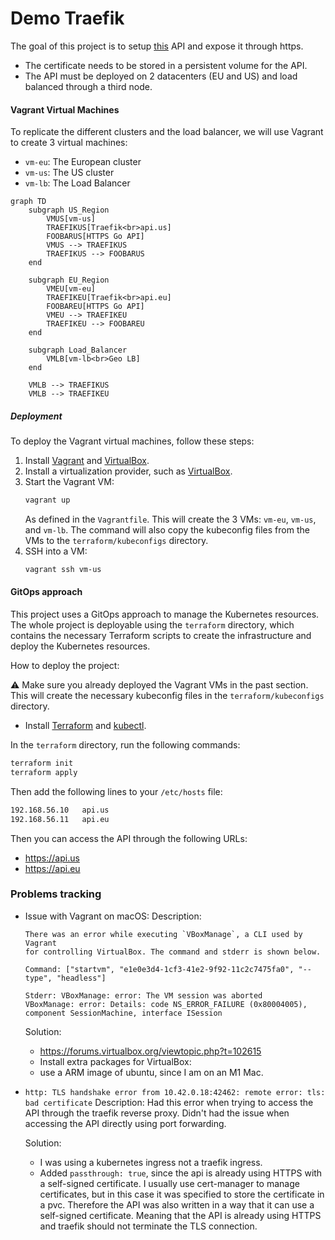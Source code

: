 # Demo Traefik

The goal of this project is to setup [this](https://github.com/containous/foobar-api) API and expose it through https.

- The certificate needs to be stored in a persistent volume for the API.
- The API must be deployed on 2 datacenters (EU and US) and load balanced through a third node.


#### Vagrant Virtual Machines

To replicate the different clusters and the load balancer, we will use Vagrant to create 3 virtual machines:
- `vm-eu`: The European cluster
- `vm-us`: The US cluster
- `vm-lb`: The Load Balancer



```mermaid
graph TD
    subgraph US_Region
        VMUS[vm-us]
        TRAEFIKUS[Traefik<br>api.us]
        FOOBARUS[HTTPS Go API]
        VMUS --> TRAEFIKUS
        TRAEFIKUS --> FOOBARUS
    end

    subgraph EU_Region
        VMEU[vm-eu]
        TRAEFIKEU[Traefik<br>api.eu]
        FOOBAREU[HTTPS Go API]
        VMEU --> TRAEFIKEU
        TRAEFIKEU --> FOOBAREU
    end

    subgraph Load_Balancer
        VMLB[vm-lb<br>Geo LB]
    end

    VMLB --> TRAEFIKUS
    VMLB --> TRAEFIKEU
```

##### Deployment
To deploy the Vagrant virtual machines, follow these steps:
1. Install [Vagrant](https://www.vagrantup.com/downloads) and [VirtualBox](https://www.virtualbox.org/wiki/Downloads).
2. Install a virtualization provider, such as [VirtualBox](https://www.virtualbox.org/wiki/Downloads).
3. Start the Vagrant VM:
    ```bash
    vagrant up
    ```
   As defined in the `Vagrantfile`. This will create the 3 VMs: `vm-eu`, `vm-us`, and `vm-lb`.
   The command will also copy the kubeconfig files from the VMs to the `terraform/kubeconfigs` directory.
4. SSH into a VM:
    ```bash
    vagrant ssh vm-us
    ```

#### GitOps approach
This project uses a GitOps approach to manage the Kubernetes resources. The whole project is deployable using the `terraform` directory, which contains the necessary Terraform scripts to create the infrastructure and deploy the Kubernetes resources.

How to deploy the project:

:warning: Make sure you already deployed the Vagrant VMs in the past section. This will create the necessary kubeconfig files in the `terraform/kubeconfigs` directory.

- Install [Terraform](https://www.terraform.io/downloads.html) and [kubectl](https://kubernetes.io/docs/tasks/tools/).

In the `terraform` directory, run the following commands:
```bash
terraform init
terraform apply
```

Then add the following lines to your `/etc/hosts` file:

```bash
192.168.56.10	api.us
192.168.56.11	api.eu
```

Then you can access the API through the following URLs:
- https://api.us
- https://api.eu

### Problems tracking

- Issue with Vagrant on macOS:
    Description: 
    ```
    There was an error while executing `VBoxManage`, a CLI used by Vagrant
    for controlling VirtualBox. The command and stderr is shown below.

    Command: ["startvm", "e1e0e3d4-1cf3-41e2-9f92-11c2c7475fa0", "--type", "headless"]

    Stderr: VBoxManage: error: The VM session was aborted
    VBoxManage: error: Details: code NS_ERROR_FAILURE (0x80004005), component SessionMachine, interface ISession
    ```

    Solution: 
    - https://forums.virtualbox.org/viewtopic.php?t=102615
    - Install extra packages for VirtualBox:
    - use a ARM image of ubuntu, since I am on an M1 Mac.

- `http: TLS handshake error from 10.42.0.18:42462: remote error: tls: bad certificate`
    Description: 
    Had this error when trying to access the API through the traefik reverse proxy.
    Didn't had the issue when accessing the API directly using port forwarding.

    Solution: 
    - I was using a kubernetes ingress not a traefik ingress.
    - Added `passthrough: true`, since the api is already using HTTPS with a self-signed certificate.
      I usually use cert-manager to manage certificates, but in this case it was specified to store the certificate in a pvc. Therefore the API was also written in a way that it can use a self-signed certificate. Meaning that the API is already using HTTPS and traefik should not terminate the TLS connection.

      